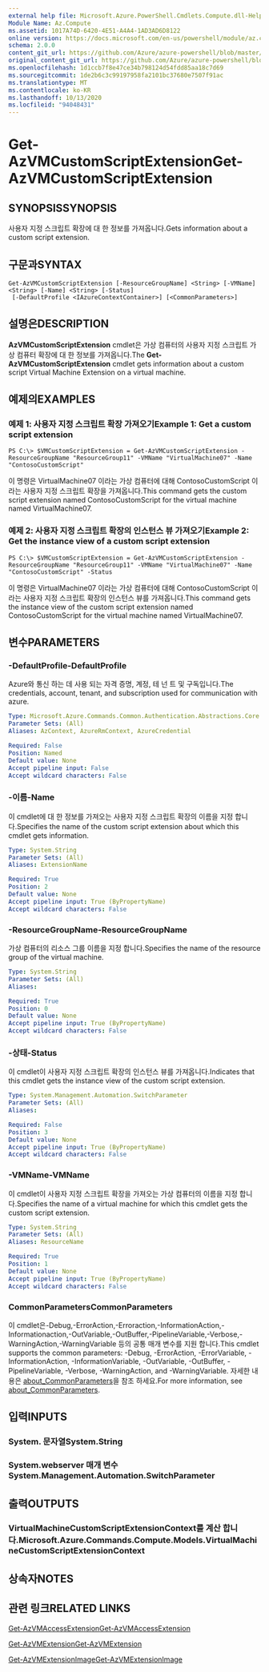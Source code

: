```yaml
---
external help file: Microsoft.Azure.PowerShell.Cmdlets.Compute.dll-Help.xml
Module Name: Az.Compute
ms.assetid: 1017A74D-6420-4E51-A4A4-1AD3AD6D8122
online version: https://docs.microsoft.com/en-us/powershell/module/az.compute/get-azvmcustomscriptextension
schema: 2.0.0
content_git_url: https://github.com/Azure/azure-powershell/blob/master/src/Compute/Compute/help/Get-AzVMCustomScriptExtension.md
original_content_git_url: https://github.com/Azure/azure-powershell/blob/master/src/Compute/Compute/help/Get-AzVMCustomScriptExtension.md
ms.openlocfilehash: 1d1ccb7f8e47ce34b798124d54fdd85aa18c7d69
ms.sourcegitcommit: 1de2b6c3c99197958fa2101bc37680e7507f91ac
ms.translationtype: MT
ms.contentlocale: ko-KR
ms.lasthandoff: 10/13/2020
ms.locfileid: "94048431"
---
```

# <span data-ttu-id="250e8-101">Get-AzVMCustomScriptExtension</span><span class="sxs-lookup"><span data-stu-id="250e8-101">Get-AzVMCustomScriptExtension</span></span>

## <span data-ttu-id="250e8-102">SYNOPSIS</span><span class="sxs-lookup"><span data-stu-id="250e8-102">SYNOPSIS</span></span>
<span data-ttu-id="250e8-103">사용자 지정 스크립트 확장에 대 한 정보를 가져옵니다.</span><span class="sxs-lookup"><span data-stu-id="250e8-103">Gets information about a custom script extension.</span></span>

## <span data-ttu-id="250e8-104">구문과</span><span class="sxs-lookup"><span data-stu-id="250e8-104">SYNTAX</span></span>

```
Get-AzVMCustomScriptExtension [-ResourceGroupName] <String> [-VMName] <String> [-Name] <String> [-Status]
 [-DefaultProfile <IAzureContextContainer>] [<CommonParameters>]
```

## <span data-ttu-id="250e8-105">설명은</span><span class="sxs-lookup"><span data-stu-id="250e8-105">DESCRIPTION</span></span>
<span data-ttu-id="250e8-106">**AzVMCustomScriptExtension** cmdlet은 가상 컴퓨터의 사용자 지정 스크립트 가상 컴퓨터 확장에 대 한 정보를 가져옵니다.</span><span class="sxs-lookup"><span data-stu-id="250e8-106">The **Get-AzVMCustomScriptExtension** cmdlet gets information about a custom script Virtual Machine Extension on a virtual machine.</span></span>

## <span data-ttu-id="250e8-107">예제의</span><span class="sxs-lookup"><span data-stu-id="250e8-107">EXAMPLES</span></span>

### <span data-ttu-id="250e8-108">예제 1: 사용자 지정 스크립트 확장 가져오기</span><span class="sxs-lookup"><span data-stu-id="250e8-108">Example 1: Get a custom script extension</span></span>
```
PS C:\> $VMCustomScriptExtension = Get-AzVMCustomScriptExtension -ResourceGroupName "ResourceGroup11" -VMName "VirtualMachine07" -Name "ContosoCustomScript"
```

<span data-ttu-id="250e8-109">이 명령은 VirtualMachine07 이라는 가상 컴퓨터에 대해 ContosoCustomScript 이라는 사용자 지정 스크립트 확장을 가져옵니다.</span><span class="sxs-lookup"><span data-stu-id="250e8-109">This command gets the custom script extension named ContosoCustomScript for the virtual machine named VirtualMachine07.</span></span>

### <span data-ttu-id="250e8-110">예제 2: 사용자 지정 스크립트 확장의 인스턴스 뷰 가져오기</span><span class="sxs-lookup"><span data-stu-id="250e8-110">Example 2: Get the instance view of a custom script extension</span></span>
```
PS C:\> $VMCustomScriptExtension = Get-AzVMCustomScriptExtension -ResourceGroupName "ResourceGroup11" -VMName "VirtualMachine07" -Name "ContosoCustomScript" -Status
```

<span data-ttu-id="250e8-111">이 명령은 VirtualMachine07 이라는 가상 컴퓨터에 대해 ContosoCustomScript 이라는 사용자 지정 스크립트 확장의 인스턴스 뷰를 가져옵니다.</span><span class="sxs-lookup"><span data-stu-id="250e8-111">This command gets the instance view of the custom script extension named ContosoCustomScript for the virtual machine named VirtualMachine07.</span></span>

## <span data-ttu-id="250e8-112">변수</span><span class="sxs-lookup"><span data-stu-id="250e8-112">PARAMETERS</span></span>

### <span data-ttu-id="250e8-113">-DefaultProfile</span><span class="sxs-lookup"><span data-stu-id="250e8-113">-DefaultProfile</span></span>
<span data-ttu-id="250e8-114">Azure와 통신 하는 데 사용 되는 자격 증명, 계정, 테 넌 트 및 구독입니다.</span><span class="sxs-lookup"><span data-stu-id="250e8-114">The credentials, account, tenant, and subscription used for communication with azure.</span></span>

```yaml
Type: Microsoft.Azure.Commands.Common.Authentication.Abstractions.Core.IAzureContextContainer
Parameter Sets: (All)
Aliases: AzContext, AzureRmContext, AzureCredential

Required: False
Position: Named
Default value: None
Accept pipeline input: False
Accept wildcard characters: False
```

### <span data-ttu-id="250e8-115">-이름</span><span class="sxs-lookup"><span data-stu-id="250e8-115">-Name</span></span>
<span data-ttu-id="250e8-116">이 cmdlet에 대 한 정보를 가져오는 사용자 지정 스크립트 확장의 이름을 지정 합니다.</span><span class="sxs-lookup"><span data-stu-id="250e8-116">Specifies the name of the custom script extension about which this cmdlet gets information.</span></span>

```yaml
Type: System.String
Parameter Sets: (All)
Aliases: ExtensionName

Required: True
Position: 2
Default value: None
Accept pipeline input: True (ByPropertyName)
Accept wildcard characters: False
```

### <span data-ttu-id="250e8-117">-ResourceGroupName</span><span class="sxs-lookup"><span data-stu-id="250e8-117">-ResourceGroupName</span></span>
<span data-ttu-id="250e8-118">가상 컴퓨터의 리소스 그룹 이름을 지정 합니다.</span><span class="sxs-lookup"><span data-stu-id="250e8-118">Specifies the name of the resource group of the virtual machine.</span></span>

```yaml
Type: System.String
Parameter Sets: (All)
Aliases:

Required: True
Position: 0
Default value: None
Accept pipeline input: True (ByPropertyName)
Accept wildcard characters: False
```

### <span data-ttu-id="250e8-119">-상태</span><span class="sxs-lookup"><span data-stu-id="250e8-119">-Status</span></span>
<span data-ttu-id="250e8-120">이 cmdlet이 사용자 지정 스크립트 확장의 인스턴스 뷰를 가져옵니다.</span><span class="sxs-lookup"><span data-stu-id="250e8-120">Indicates that this cmdlet gets the instance view of the custom script extension.</span></span>

```yaml
Type: System.Management.Automation.SwitchParameter
Parameter Sets: (All)
Aliases:

Required: False
Position: 3
Default value: None
Accept pipeline input: True (ByPropertyName)
Accept wildcard characters: False
```

### <span data-ttu-id="250e8-121">-VMName</span><span class="sxs-lookup"><span data-stu-id="250e8-121">-VMName</span></span>
<span data-ttu-id="250e8-122">이 cmdlet이 사용자 지정 스크립트 확장을 가져오는 가상 컴퓨터의 이름을 지정 합니다.</span><span class="sxs-lookup"><span data-stu-id="250e8-122">Specifies the name of a virtual machine for which this cmdlet gets the custom script extension.</span></span>

```yaml
Type: System.String
Parameter Sets: (All)
Aliases: ResourceName

Required: True
Position: 1
Default value: None
Accept pipeline input: True (ByPropertyName)
Accept wildcard characters: False
```

### <span data-ttu-id="250e8-123">CommonParameters</span><span class="sxs-lookup"><span data-stu-id="250e8-123">CommonParameters</span></span>
<span data-ttu-id="250e8-124">이 cmdlet은-Debug,-ErrorAction,-Erroraction,-InformationAction,-Informationaction,-OutVariable,-OutBuffer,-PipelineVariable,-Verbose,-WarningAction,-WarningVariable 등의 공통 매개 변수를 지원 합니다.</span><span class="sxs-lookup"><span data-stu-id="250e8-124">This cmdlet supports the common parameters: -Debug, -ErrorAction, -ErrorVariable, -InformationAction, -InformationVariable, -OutVariable, -OutBuffer, -PipelineVariable, -Verbose, -WarningAction, and -WarningVariable.</span></span> <span data-ttu-id="250e8-125">자세한 내용은 [about_CommonParameters](http://go.microsoft.com/fwlink/?LinkID=113216)을 참조 하세요.</span><span class="sxs-lookup"><span data-stu-id="250e8-125">For more information, see [about_CommonParameters](http://go.microsoft.com/fwlink/?LinkID=113216).</span></span>

## <span data-ttu-id="250e8-126">입력</span><span class="sxs-lookup"><span data-stu-id="250e8-126">INPUTS</span></span>

### <span data-ttu-id="250e8-127">System. 문자열</span><span class="sxs-lookup"><span data-stu-id="250e8-127">System.String</span></span>

### <span data-ttu-id="250e8-128">System.webserver 매개 변수</span><span class="sxs-lookup"><span data-stu-id="250e8-128">System.Management.Automation.SwitchParameter</span></span>

## <span data-ttu-id="250e8-129">출력</span><span class="sxs-lookup"><span data-stu-id="250e8-129">OUTPUTS</span></span>

### <span data-ttu-id="250e8-130">VirtualMachineCustomScriptExtensionContext를 계산 합니다.</span><span class="sxs-lookup"><span data-stu-id="250e8-130">Microsoft.Azure.Commands.Compute.Models.VirtualMachineCustomScriptExtensionContext</span></span>

## <span data-ttu-id="250e8-131">상속자</span><span class="sxs-lookup"><span data-stu-id="250e8-131">NOTES</span></span>

## <span data-ttu-id="250e8-132">관련 링크</span><span class="sxs-lookup"><span data-stu-id="250e8-132">RELATED LINKS</span></span>

[<span data-ttu-id="250e8-133">Get-AzVMAccessExtension</span><span class="sxs-lookup"><span data-stu-id="250e8-133">Get-AzVMAccessExtension</span></span>](./Get-AzVMAccessExtension.md)

[<span data-ttu-id="250e8-134">Get-AzVMExtension</span><span class="sxs-lookup"><span data-stu-id="250e8-134">Get-AzVMExtension</span></span>](./Get-AzVMExtension.md)

[<span data-ttu-id="250e8-135">Get-AzVMExtensionImage</span><span class="sxs-lookup"><span data-stu-id="250e8-135">Get-AzVMExtensionImage</span></span>](./Get-AzVMExtensionImage.md)


